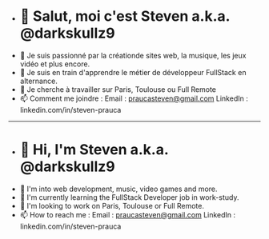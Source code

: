 - # 👋 Salut, moi c'est Steven a.k.a. @darkskullz9
- 👀 Je suis passionné par la créationde sites web, la musique, les jeux vidéo et plus encore.
- 🌱 Je suis en train d'apprendre le métier de développeur FullStack en alternance.
- 💞️ Je cherche à travailler sur Paris, Toulouse ou Full Remote
- 📫 Comment me joindre : 
  Email : praucasteven@gmail.com
  LinkedIn : linkedin.com/in/steven-prauca
______
- # 👋 Hi, I'm Steven a.k.a. @darkskullz9
- 👀 I'm into web development, music, video games and more.
- 🌱 I'm currently learning the FullStack Developer job in work-study.
- 💞️ I'm looking to work on Paris, Toulouse or Full Remote.
- 📫 How to reach me : 
  Email : praucasteven@gmail.com
  LinkedIn : linkedin.com/in/steven-prauca
<!---
darkskullz9/darkskullz9 is a ✨ special ✨ repository because its `README.md` (this file) appears on your GitHub profile.
You can click the Preview link to take a look at your changes.
--->
